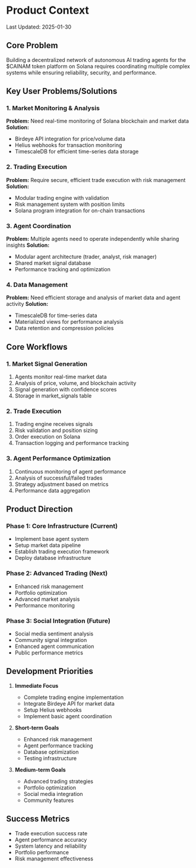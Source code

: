 # Product Context

Last Updated: 2025-01-30

## Core Problem

Building a decentralized network of autonomous AI trading agents for the $CAINAM token platform on Solana requires coordinating multiple complex systems while ensuring reliability, security, and performance.

## Key User Problems/Solutions

### 1. Market Monitoring & Analysis

**Problem:** Need real-time monitoring of Solana blockchain and market data
**Solution:**

- Birdeye API integration for price/volume data
- Helius webhooks for transaction monitoring
- TimescaleDB for efficient time-series data storage

### 2. Trading Execution

**Problem:** Require secure, efficient trade execution with risk management
**Solution:**

- Modular trading engine with validation
- Risk management system with position limits
- Solana program integration for on-chain transactions

### 3. Agent Coordination

**Problem:** Multiple agents need to operate independently while sharing insights
**Solution:**

- Modular agent architecture (trader, analyst, risk manager)
- Shared market signal database
- Performance tracking and optimization

### 4. Data Management

**Problem:** Need efficient storage and analysis of market data and agent activity
**Solution:**

- TimescaleDB for time-series data
- Materialized views for performance analysis
- Data retention and compression policies

## Core Workflows

### 1. Market Signal Generation

1. Agents monitor real-time market data
2. Analysis of price, volume, and blockchain activity
3. Signal generation with confidence scores
4. Storage in market_signals table

### 2. Trade Execution

1. Trading engine receives signals
2. Risk validation and position sizing
3. Order execution on Solana
4. Transaction logging and performance tracking

### 3. Agent Performance Optimization

1. Continuous monitoring of agent performance
2. Analysis of successful/failed trades
3. Strategy adjustment based on metrics
4. Performance data aggregation

## Product Direction

### Phase 1: Core Infrastructure (Current)

- Implement base agent system
- Setup market data pipeline
- Establish trading execution framework
- Deploy database infrastructure

### Phase 2: Advanced Trading (Next)

- Enhanced risk management
- Portfolio optimization
- Advanced market analysis
- Performance monitoring

### Phase 3: Social Integration (Future)

- Social media sentiment analysis
- Community signal integration
- Enhanced agent communication
- Public performance metrics

## Development Priorities

1. **Immediate Focus**
   - Complete trading engine implementation
   - Integrate Birdeye API for market data
   - Setup Helius webhooks
   - Implement basic agent coordination

2. **Short-term Goals**
   - Enhanced risk management
   - Agent performance tracking
   - Database optimization
   - Testing infrastructure

3. **Medium-term Goals**
   - Advanced trading strategies
   - Portfolio optimization
   - Social media integration
   - Community features

## Success Metrics

- Trade execution success rate
- Agent performance accuracy
- System latency and reliability
- Portfolio performance
- Risk management effectiveness

